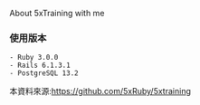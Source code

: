 About 5xTraining with me

### 使用版本
	- Ruby 3.0.0
	- Rails 6.1.3.1
	- PostgreSQL 13.2

本資料來源:https://github.com/5xRuby/5xtraining